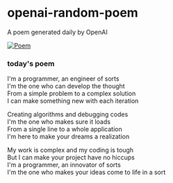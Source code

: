 
# openai-random-poem
 A poem generated daily by OpenAI

[![Poem](https://github.com/fbiego/openai-random-poem/actions/workflows/main.yml/badge.svg)](https://github.com/fbiego/openai-random-poem/actions/workflows/main.yml)

### today's poem  
  
I'm a programmer, an engineer of sorts  
I'm the one who can develop the thought  
From a simple problem to a complex solution  
I can make something new with each iteration  
  
Creating algorithms and debugging codes  
I'm the one who makes sure it loads  
From a single line to a whole application  
I'm here to make your dreams a realization  
  
My work is complex and my coding is tough  
But I can make your project have no hiccups  
I'm a programmer, an innovator of sorts  
I'm the one who makes your ideas come to life in a sort